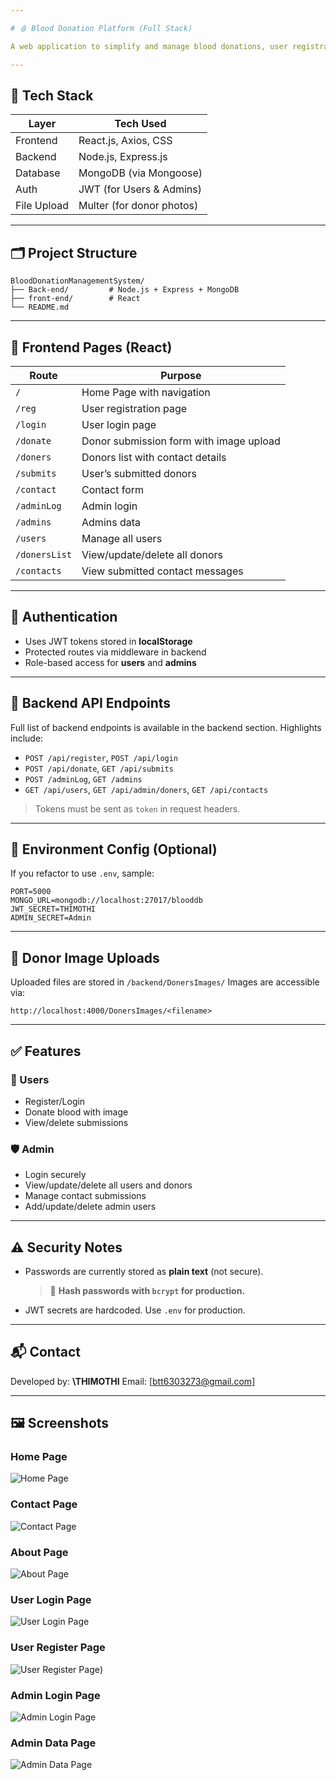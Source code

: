 ```yaml
---

# 🩸 Blood Donation Platform (Full Stack)

A web application to simplify and manage blood donations, user registrations, donor submissions, and admin control.

---
```


## 🔧 Tech Stack

| Layer       | Tech Used                     |
| ----------- | ----------------------------- |
| Frontend    | React.js, Axios, CSS          |
| Backend     | Node.js, Express.js           |
| Database    | MongoDB (via Mongoose)        |
| Auth        | JWT (for Users & Admins)      |
| File Upload | Multer (for donor photos)     |

---

## 🗂️ Project Structure

```
BloodDonationManagementSystem/
├── Back-end/         # Node.js + Express + MongoDB
├── front-end/        # React
└── README.md
```

---
## 🎨 Frontend Pages (React)

| Route              | Purpose                                 |
| ------------------ | --------------------------------------- |
| `/`                | Home Page with navigation               |
| `/reg`             | User registration page                  |
| `/login`           | User login page                         |
| `/donate`          | Donor submission form with image upload |
| `/doners`          | Donors list with contact details        |
| `/submits`         | User’s submitted donors                 |
| `/contact`         | Contact form                            |
| `/adminLog`        | Admin login                             |
| `/admins`          | Admins data                             |
| `/users`           | Manage all users                        |
| `/donersList`      | View/update/delete all donors           |
| `/contacts`        | View submitted contact messages         |

---

## 🔐 Authentication

* Uses JWT tokens stored in **localStorage**
* Protected routes via middleware in backend
* Role-based access for **users** and **admins**

---

## 🧪 Backend API Endpoints

Full list of backend endpoints is available in the backend section. Highlights include:

* `POST /api/register`, `POST /api/login`
* `POST /api/donate`, `GET /api/submits`
* `POST /adminLog`, `GET /admins`
* `GET /api/users`, `GET /api/admin/doners`, `GET /api/contacts`

> Tokens must be sent as `token` in request headers.

---

## 📁 Environment Config (Optional)

If you refactor to use `.env`, sample:

```env
PORT=5000
MONGO_URL=mongodb://localhost:27017/blooddb
JWT_SECRET=THIMOTHI
ADMIN_SECRET=Admin
```

---

## 📸 Donor Image Uploads

Uploaded files are stored in `/backend/DonersImages/`
Images are accessible via:

```
http://localhost:4000/DonersImages/<filename>
```

---

## ✅ Features

### 👤 Users

* Register/Login
* Donate blood with image
* View/delete submissions

### 🛡️ Admin

* Login securely
* View/update/delete all users and donors
* Manage contact submissions
* Add/update/delete admin users

---

## ⚠️ Security Notes

* Passwords are currently stored as **plain text** (not secure).

  > 🔐 **Hash passwords with `bcrypt` for production.**
* JWT secrets are hardcoded. Use `.env` for production.

---

## 📬 Contact

Developed by: **\THIMOTHI**
Email: \[[btt6303273@gmail.com](mailto:your.email@example.com)]

---
## 🖼️ Screenshots

###  Home Page
![Home Page](./BloodDonationManagementSystem/Home.png)
###  Contact Page
![Contact Page](./BloodDonationManagementSystem/Contact.png)
###  About Page
![About Page](./BloodDonationManagementSystem/About.png)
###  User Login Page
![User Login Page](./BloodDonationManagementSystem/Screenshot%202025-03-02%20095940.png)
###  User Register Page
![User Register Page](./BloodDonationManagementSystem/Screenshot%202025-03-02%20100001.png))
###  Admin Login Page
![Admin Login Page](./BloodDonationManagementSystem/Screenshot%202025-03-02%20100050.png)
###  Admin Data Page
![Admin Data Page](./BloodDonationManagementSystem/AdminData.png)






